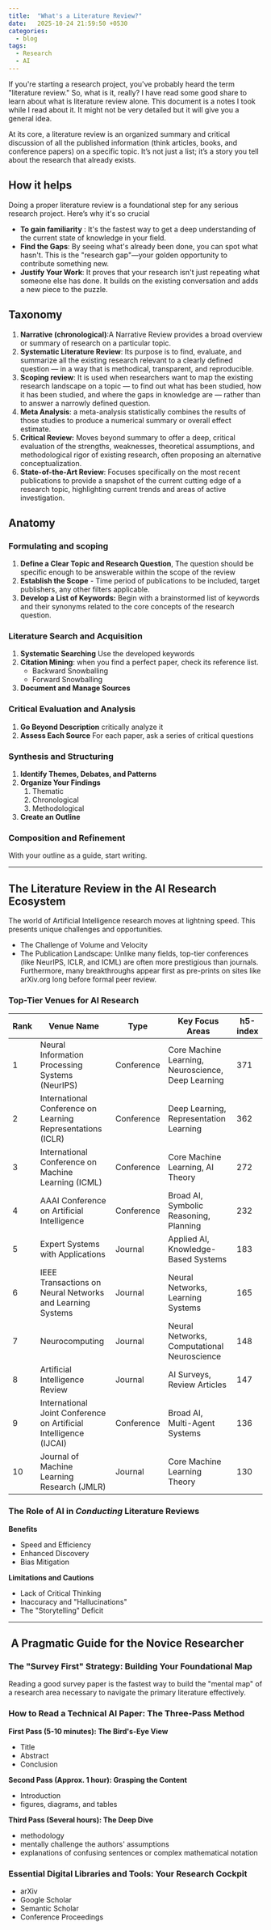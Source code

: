 ```yaml
---
title:  "What's a Literature Review?"
date:   2025-10-24 21:59:50 +0530
categories:
  - blog
tags:
  - Research
  - AI
---
```


If you're starting a research project, you've probably heard the term "literature review." So, what is it, really? I have read some good share to learn about what is literature review alone. This document is a notes I took while I read about it. It might not be very detailed but it will give you a general idea.

At its core, a literature review is an organized summary and critical discussion of all the published information (think articles, books, and conference papers) on a specific topic. It’s not just a list; it’s a story you tell about the research that already exists.

## How it helps

Doing a proper literature review is a foundational step for any serious research project. Here’s why it's so crucial

- **To gain familiarity** : It's the fastest way to get a deep understanding of the current state of knowledge in your field.
- **Find the Gaps**: By seeing what's already been done, you can spot what hasn't. This is the "research gap"—your golden opportunity to contribute something new.
- **Justify Your Work**: It proves that your research isn't just repeating what someone else has done. It builds on the existing conversation and adds a new piece to the puzzle.

## Taxonomy

1. **Narrative (chronological)**:A Narrative Review provides a broad overview or summary of research on a particular topic.
2. **Systematic Literature Review**: Its purpose is to find, evaluate, and summarize all the existing research relevant to a clearly defined question — in a way that is methodical, transparent, and reproducible.
3. **Scoping review**: It is used when researchers want to map the existing research landscape on a topic — to find out what has been studied, how it has been studied, and where the gaps in knowledge are — rather than to answer a narrowly defined question.
4. **Meta Analysis**: a meta-analysis statistically combines the results of those studies to produce a numerical summary or overall effect estimate.
5. **Critical Review:** Moves beyond summary to offer a deep, critical evaluation of the strengths, weaknesses, theoretical assumptions, and methodological rigor of existing research, often proposing an alternative conceptualization.   
6. **State-of-the-Art Review**: Focuses specifically on the most recent publications to provide a snapshot of the current cutting edge of a research topic, highlighting current trends and areas of active investigation.   


## Anatomy

### Formulating and scoping
1. **Define a Clear Topic and Research Question**, The question should be specific enough to be answerable within the scope of the review
2. **Establish the Scope** - Time period of publications to be included, target publishers, any other filters applicable.
3. **Develop a List of Keywords:** Begin with a brainstormed list of keywords and their synonyms related to the core concepts of the research question.

### Literature Search and Acquisition
1. **Systematic Searching** Use the developed keywords
2. **Citation Mining**: when you find a perfect paper, check its reference list.
	- Backward Snowballing
	- Forward Snowballing
3. **Document and Manage Sources**

### Critical Evaluation and Analysis
1. **Go Beyond Description** critically analyze it
2. **Assess Each Source** For each paper, ask a series of critical questions

### Synthesis and Structuring
1. **Identify Themes, Debates, and Patterns**
2. **Organize Your Findings**
	1. Thematic
	2. Chronological
	3. Methodological
3. **Create an Outline**

### Composition and Refinement
With your outline as a guide, start writing.

---

## The Literature Review in the AI Research Ecosystem

The world of Artificial Intelligence research moves at lightning speed. This presents unique challenges and opportunities.

- The Challenge of Volume and Velocity
- The Publication Landscape: Unlike many fields, top-tier conferences (like NeurIPS, ICLR, and ICML) are often more prestigious than journals. Furthermore, many breakthroughs appear first as pre-prints on sites like arXiv.org long before formal peer review.

### Top-Tier Venues for AI Research

|**Rank**|**Venue Name**|**Type**|**Key Focus Areas**|**h5-index**|
|---|---|---|---|---|
|1|Neural Information Processing Systems (NeurIPS)|Conference|Core Machine Learning, Neuroscience, Deep Learning|371|
|2|International Conference on Learning Representations (ICLR)|Conference|Deep Learning, Representation Learning|362|
|3|International Conference on Machine Learning (ICML)|Conference|Core Machine Learning, AI Theory|272|
|4|AAAI Conference on Artificial Intelligence|Conference|Broad AI, Symbolic Reasoning, Planning|232|
|5|Expert Systems with Applications|Journal|Applied AI, Knowledge-Based Systems|183|
|6|IEEE Transactions on Neural Networks and Learning Systems|Journal|Neural Networks, Learning Systems|165|
|7|Neurocomputing|Journal|Neural Networks, Computational Neuroscience|148|
|8|Artificial Intelligence Review|Journal|AI Surveys, Review Articles|147|
|9|International Joint Conference on Artificial Intelligence (IJCAI)|Conference|Broad AI, Multi-Agent Systems|136|
|10|Journal of Machine Learning Research (JMLR)|Journal|Core Machine Learning Theory|130|

### The Role of AI in _Conducting_ Literature Reviews

**Benefits**
- Speed and Efficiency
- Enhanced Discovery
- Bias Mitigation

**Limitations and Cautions**
- Lack of Critical Thinking
- Inaccuracy and "Hallucinations"
- The "Storytelling" Deficit

---
##  A Pragmatic Guide for the Novice Researcher

### The "Survey First" Strategy: Building Your Foundational Map
Reading a good survey paper is the fastest way to build the "mental map" of a research area necessary to navigate the primary literature effectively.
### How to Read a Technical AI Paper: The Three-Pass Method

**First Pass (5-10 minutes): The Bird's-Eye View**
- Title 
- Abstract
- Conclusion

**Second Pass (Approx. 1 hour): Grasping the Content**
- Introduction
- figures, diagrams, and tables

**Third Pass (Several hours): The Deep Dive**
- methodology
- mentally challenge the authors' assumptions
- explanations of confusing sentences or complex mathematical notation

### Essential Digital Libraries and Tools: Your Research Cockpit
- arXiv
- Google Scholar
- Semantic Scholar
- Conference Proceedings

